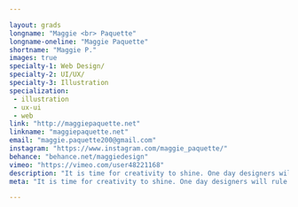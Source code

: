 ```yaml
---

layout: grads
longname: "Maggie <br> Paquette"
longname-oneline: "Maggie Paquette"
shortname: "Maggie P."
images: true
specialty-1: Web Design/
specialty-2: UI/UX/
specialty-3: Illustration
specialization:
 - illustration
 - ux-ui
 - web
link: "http://maggiepaquette.net"
linkname: "maggiepaquette.net"
email: "maggie.paquette200@gmail.com"
instagram: "https://www.instagram.com/maggie_paquette/"
behance: "behance.net/maggiedesign"
vimeo: "https://vimeo.com/user48221168"
description: "It is time for creativity to shine. One day designers will rule the world, and I’m ready to help conquer."
meta: "It is time for creativity to shine. One day designers will rule the world, and I’m ready to help conquer."

---
```

